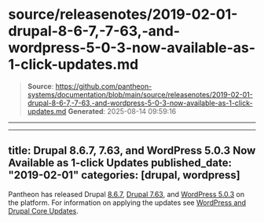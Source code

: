 # source/releasenotes/2019-02-01-drupal-8-6-7,-7-63,-and-wordpress-5-0-3-now-available-as-1-click-updates.md

> **Source**: https://github.com/pantheon-systems/documentation/blob/main/source/releasenotes/2019-02-01-drupal-8-6-7,-7-63,-and-wordpress-5-0-3-now-available-as-1-click-updates.md
> **Generated**: 2025-08-14 09:59:16

---

---
title: Drupal 8.6.7, 7.63, and WordPress 5.0.3 Now Available as 1-click Updates
published_date: "2019-02-01"
categories: [drupal, wordpress]
---
Pantheon has released Drupal [8.6.7](https://www.drupal.org/project/drupal/releases/8.6.7), [Drupal 7.63](https://www.drupal.org/project/drupal/releases/7.63), and [WordPress 5.0.3](https://wordpress.org/news/2019/01/wordpress-5-0-3-maintenance-release/) on the platform. For information on applying the updates see [WordPress and Drupal Core Updates](/core-updates).
